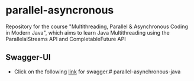 # parallel-asyncronous
Repository for the course "Multithreading, Parallel & Asynchronous Coding in Modern Java", which aims to learn Java Multithreading using the ParallelalStreams API and CompletableFuture API

## Swagger-UI
-   Click on the following [link](http://localhost:8080/movies/swagger-ui.html) for swagger.# parallel-asynchronous-java
